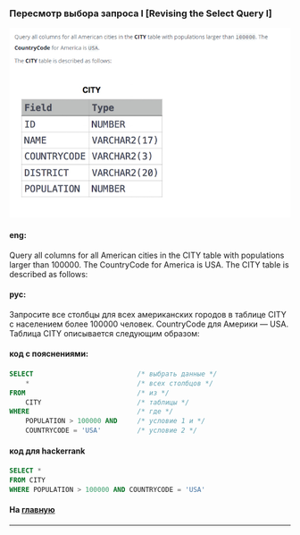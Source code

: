 ### Пересмотр выбора запроса I [Revising the Select Query I]

<img src="./art/1.png" alt="solution" >

#### eng:
Query all columns for all American cities in the CITY table with populations larger than 100000. The CountryCode for America is USA.
The CITY table is described as follows:


#### рус:
Запросите все столбцы для всех американских городов в таблице CITY с населением более 100000 человек. CountryCode для Америки — USA.
Таблица CITY описывается следующим образом:


#### код с пояснениями:
```sql
SELECT                          /* выбрать данные */
    *                           /* всех столбцов */
FROM                            /* из */
    CITY                        /* таблицы */
WHERE                           /* где */
    POPULATION > 100000 AND     /* условие 1 и */
    COUNTRYCODE = 'USA'         /* условие 2 */
```

#### код для hackerrank
```sql
SELECT *
FROM CITY
WHERE POPULATION > 100000 AND COUNTRYCODE = 'USA'
```


#### На [главную](https://github.com/BEPb/hackerrank_sql#readme)

---